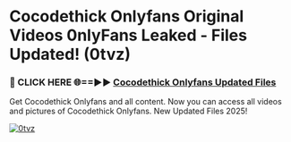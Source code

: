 # Cocodethick Onlyfans Original Videos 0nlyFans Leaked - Files Updated! (0tvz)

<h3>🔴 CLICK HERE 🌐==►► <a href="https://tinyurl.com/ehrbuxhb" rel="nofollow">Cocodethick Onlyfans Updated Files</a></h3>

Get Cocodethick Onlyfans and all content. Now you can access all videos and pictures of Cocodethick Onlyfans. New Updated Files 2025!

[![0tvz](https://i.imgur.com/lVYEuWS.gif)](https://tinyurl.com/ehrbuxhb)
